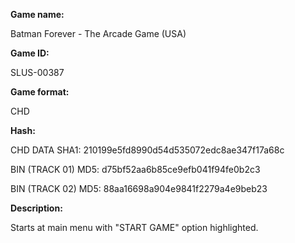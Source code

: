 ﻿**Game name:**

Batman Forever - The Arcade Game (USA)

**Game ID:**

SLUS-00387

**Game format:**

CHD

**Hash:**

CHD DATA SHA1: 210199e5fd8990d54d535072edc8ae347f17a68c

BIN (TRACK 01) MD5: d75bf52aa6b85ce9efb041f94fe0b2c3

BIN (TRACK 02) MD5: 88aa16698a904e9841f2279a4e9beb23

**Description:**

Starts at main menu with "START GAME" option highlighted.